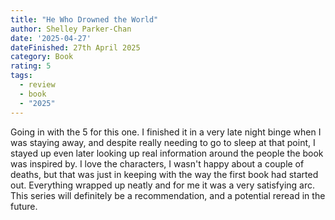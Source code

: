 ```yaml
---
title: "He Who Drowned the World"
author: Shelley Parker-Chan
date: '2025-04-27'
dateFinished: 27th April 2025
category: Book
rating: 5
tags:
  - review
  - book
  - "2025"
---
```


Going in with the 5 for this one. I finished it in a very late night binge when I was staying away, and despite really needing to go to sleep at that point, I stayed up even later looking up real information around the people the book was inspired by. I love the characters, I wasn't happy about a couple of deaths, but that was just in keeping with the way the first book had started out. Everything wrapped up neatly and for me it was a very satisfying arc. This series will definitely be a recommendation, and a potential reread in the future.